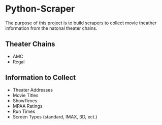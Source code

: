 # Python-Scraper

The purpose of this project is to build scrapers to collect movie theather information from the natonal theater chains.

## Theater Chains
* AMC
* Regal

## Information to Collect
* Theater Addresses
* Movie Titles
* ShowTimes
* MPAA Ratings
* Run Times
* Screen Types (standard, IMAX, 3D, ect.)
